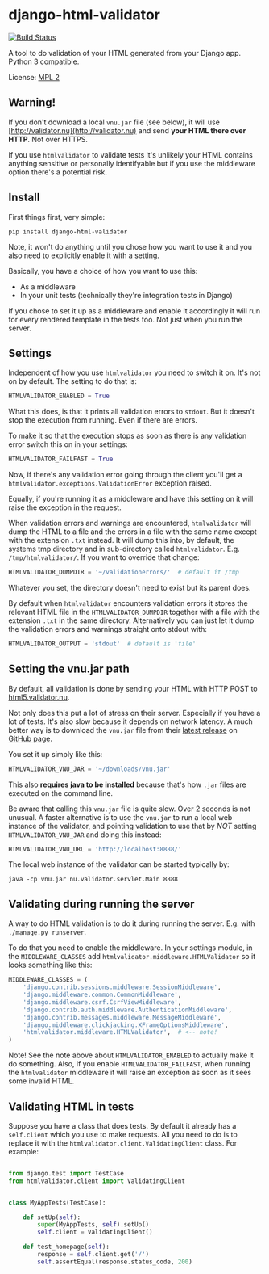 django-html-validator
=====================

[![Build Status](https://travis-ci.org/peterbe/django-html-validator.svg?branch=master)](https://travis-ci.org/peterbe/django-html-validator)

A tool to do validation of your HTML generated from your Django app.
Python 3 compatible.

License: [MPL 2](http://www.mozilla.org/MPL/2.0/)


Warning!
--------

If you don't download a local `vnu.jar` file (see below), it will use
[http://validator.nu](http://validator.nu) and send **your HTML there over HTTP**.
Not over HTTPS.

If you use `htmlvalidator` to validate tests it's unlikely your HTML contains
anything sensitive or personally identifyable but if you use the middleware
option there's a potential risk.

Install
-------

First things first, very simple:

    pip install django-html-validator

Note, it won't do anything until you chose how you want to use it and you also
need to explicitly enable it with a setting.

Basically, you have a choice of how you want to use this:

* As a middleware
* In your unit tests (technically they're integration tests in Django)

If you chose to set it up as a middleware and enable it accordingly it will
run for every rendered template in the tests too. Not just when you run the
server.

Settings
--------

Independent of how you use `htmlvalidator` you need to switch it on.
It's not on by default. The setting to do that is:

```python
HTMLVALIDATOR_ENABLED = True
```

What this does, is that it prints all validation errors to `stdout`.
But it doesn't stop the execution from running. Even if there are errors.

To make it so that the execution stops as soon as there is any validation
error switch this on in your settings:

```python
HTMLVALIDATOR_FAILFAST = True
```

Now, if there's any validation error going through the client you'll
get a `htmlvalidator.exceptions.ValidationError` exception raised.

Equally, if you're running it as a middleware and have this setting on it
will raise the exception in the request.

When validation errors and warnings are encountered, `htmlvalidator` will
dump the HTML to a file and the errors in a file with the same name except
with the extension `.txt` instead. It will dump this into, by default, the
systems tmp directory and in sub-directory called `htmlvalidator`.
E.g. `/tmp/htmlvalidator/`. If you want to override that change:

```python
HTMLVALIDATOR_DUMPDIR = '~/validationerrors/'  # default it /tmp
```
Whatever you set, the directory doesn't need to exist but its parent does.

By default when `htmlvalidator` encounters validation errors it stores
the relevant HTML file in the `HTMLVALIDATOR_DUMPDIR` together with a file
with the extension `.txt` in the same directory. Alternatively you can just let
it dump the validation errors and warnings straight onto stdout with:

```python
HTMLVALIDATOR_OUTPUT = 'stdout'  # default is 'file'
```

Setting the vnu.jar path
------------------------

By default, all validation is done by sending your HTML with HTTP POST to
[html5.validator.nu](http://html5.validator.nu/).

Not only does this put a lot of stress on their server. Especially if you have
a lot of tests. It's also slow because it depends on network latency. A much
better way is to download the `vnu.jar` file from their
[latest release](https://github.com/validator/validator/releases) on
[GitHub page](https://github.com/validator/).

You set it up simply like this:

```python
HTMLVALIDATOR_VNU_JAR = '~/downloads/vnu.jar'
```

This also **requires java to be installed** because that's how `.jar` files are
executed on the command line.

Be aware that calling this `vnu.jar` file is quite slow. Over 2 seconds is
not unusual. A faster alternative is to use the `vnu.jar` to run a local web
instance of the validator, and pointing validation to use that by *NOT* setting
`HTMLVALIDATOR_VNU_JAR` and doing this instead:

```python
HTMLVALIDATOR_VNU_URL = 'http://localhost:8888/'
```

The local web instance of the validator can be started typically by:

```
java -cp vnu.jar nu.validator.servlet.Main 8888
```

Validating during running the server
------------------------------------

A way to do HTML validation is to do it during running the
server. E.g. with `./manage.py runserver`.

To do that you need to enable the middleware. In your settings module,
in the `MIDDLEWARE_CLASSES` add
`htmlvalidator.middleware.HTMLValidator` so it looks something like
this:

```python
MIDDLEWARE_CLASSES = (
    'django.contrib.sessions.middleware.SessionMiddleware',
    'django.middleware.common.CommonMiddleware',
    'django.middleware.csrf.CsrfViewMiddleware',
    'django.contrib.auth.middleware.AuthenticationMiddleware',
    'django.contrib.messages.middleware.MessageMiddleware',
    'django.middleware.clickjacking.XFrameOptionsMiddleware',
    'htmlvalidator.middleware.HTMLValidator',  # <-- note!
)
```

Note! See the note above about `HTMLVALIDATOR_ENABLED` to actually
make it do something.
Also, if you enable `HTMLVALIDATOR_FAILFAST`, when running the
`htmlvalidator` middleware it will raise an exception as soon as it
sees some invalid HTML.


Validating HTML in tests
------------------------

Suppose you have a class that does tests. By default it already has a
`self.client` which you use to make requests. All you need to do is to
replace it with the `htmlvalidator.client.ValidatingClient`
class. For example:

```python

from django.test import TestCase
from htmlvalidator.client import ValidatingClient


class MyAppTests(TestCase):

    def setUp(self):
        super(MyAppTests, self).setUp()
        self.client = ValidatingClient()

    def test_homepage(self):
        response = self.client.get('/')
        self.assertEqual(response.status_code, 200)
```
